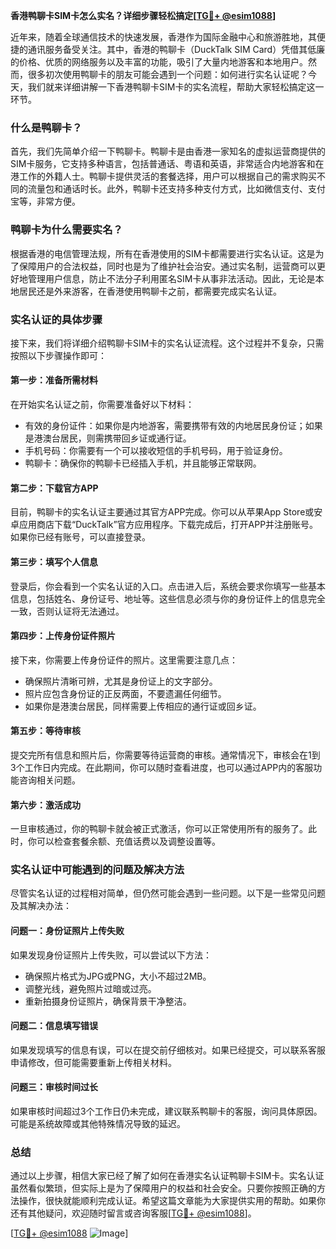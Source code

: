 **香港鸭聊卡SIM卡怎么实名？详细步骤轻松搞定[[TG💪+ @esim1088](https://t.me/s/esim1088)]**

近年来，随着全球通信技术的快速发展，香港作为国际金融中心和旅游胜地，其便捷的通讯服务备受关注。其中，香港的鸭聊卡（DuckTalk SIM Card）凭借其低廉的价格、优质的网络服务以及丰富的功能，吸引了大量内地游客和本地用户。然而，很多初次使用鸭聊卡的朋友可能会遇到一个问题：如何进行实名认证呢？今天，我们就来详细讲解一下香港鸭聊卡SIM卡的实名流程，帮助大家轻松搞定这一环节。

### 什么是鸭聊卡？

首先，我们先简单介绍一下鸭聊卡。鸭聊卡是由香港一家知名的虚拟运营商提供的SIM卡服务，它支持多种语言，包括普通话、粤语和英语，非常适合内地游客和在港工作的外籍人士。鸭聊卡提供灵活的套餐选择，用户可以根据自己的需求购买不同的流量包和通话时长。此外，鸭聊卡还支持多种支付方式，比如微信支付、支付宝等，非常方便。

### 鸭聊卡为什么需要实名？

根据香港的电信管理法规，所有在香港使用的SIM卡都需要进行实名认证。这是为了保障用户的合法权益，同时也是为了维护社会治安。通过实名制，运营商可以更好地管理用户信息，防止不法分子利用匿名SIM卡从事非法活动。因此，无论是本地居民还是外来游客，在香港使用鸭聊卡之前，都需要完成实名认证。

### 实名认证的具体步骤

接下来，我们将详细介绍鸭聊卡SIM卡的实名认证流程。这个过程并不复杂，只需按照以下步骤操作即可：

#### 第一步：准备所需材料

在开始实名认证之前，你需要准备好以下材料：
- 有效的身份证件：如果你是内地游客，需要携带有效的内地居民身份证；如果是港澳台居民，则需携带回乡证或通行证。
- 手机号码：你需要有一个可以接收短信的手机号码，用于验证身份。
- 鸭聊卡：确保你的鸭聊卡已经插入手机，并且能够正常联网。

#### 第二步：下载官方APP

目前，鸭聊卡的实名认证主要通过其官方APP完成。你可以从苹果App Store或安卓应用商店下载“DuckTalk”官方应用程序。下载完成后，打开APP并注册账号。如果你已经有账号，可以直接登录。

#### 第三步：填写个人信息

登录后，你会看到一个实名认证的入口。点击进入后，系统会要求你填写一些基本信息，包括姓名、身份证号、地址等。这些信息必须与你的身份证件上的信息完全一致，否则认证将无法通过。

#### 第四步：上传身份证件照片

接下来，你需要上传身份证件的照片。这里需要注意几点：
- 确保照片清晰可辨，尤其是身份证上的文字部分。
- 照片应包含身份证的正反两面，不要遗漏任何细节。
- 如果你是港澳台居民，同样需要上传相应的通行证或回乡证。

#### 第五步：等待审核

提交完所有信息和照片后，你需要等待运营商的审核。通常情况下，审核会在1到3个工作日内完成。在此期间，你可以随时查看进度，也可以通过APP内的客服功能咨询相关问题。

#### 第六步：激活成功

一旦审核通过，你的鸭聊卡就会被正式激活，你可以正常使用所有的服务了。此时，你可以检查套餐余额、充值话费以及调整设置等。

### 实名认证中可能遇到的问题及解决方法

尽管实名认证的过程相对简单，但仍然可能会遇到一些问题。以下是一些常见问题及其解决办法：

#### 问题一：身份证照片上传失败

如果发现身份证照片上传失败，可以尝试以下方法：
- 确保照片格式为JPG或PNG，大小不超过2MB。
- 调整光线，避免照片过暗或过亮。
- 重新拍摄身份证照片，确保背景干净整洁。

#### 问题二：信息填写错误

如果发现填写的信息有误，可以在提交前仔细核对。如果已经提交，可以联系客服申请修改，但可能需要重新上传相关材料。

#### 问题三：审核时间过长

如果审核时间超过3个工作日仍未完成，建议联系鸭聊卡的客服，询问具体原因。可能是系统故障或其他特殊情况导致的延迟。

### 总结

通过以上步骤，相信大家已经了解了如何在香港实名认证鸭聊卡SIM卡。实名认证虽然看似繁琐，但实际上是为了保障用户的权益和社会安全。只要你按照正确的方法操作，很快就能顺利完成认证。希望这篇文章能为大家提供实用的帮助。如果你还有其他疑问，欢迎随时留言或咨询客服[[TG💪+ @esim1088](https://t.me/s/esim1088)]。

[[TG💪+ @esim1088](https://t.me/s/esim1088) ![Image](https://i.postimg.cc/4NQfJmqS/Snipaste-2025-05-13-00-14-12.png)]